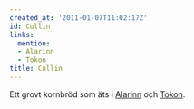 ```yaml
---
created_at: '2011-01-07T11:02:17Z'
id: Cullin
links:
  mention:
  - Alarinn
  - Tokon
title: Cullin
---
```


Ett grovt kornbröd som äts i [Alarinn] och [Tokon].

  [Alarinn]: Alarinn
  [Tokon]: Tokon